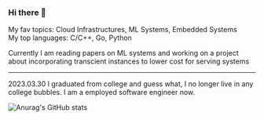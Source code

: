 ### Hi there 👋

My fav topics:       Cloud Infrastructures, ML Systems, Embedded Systems  
My top languages:    C/C++, Go, Python 

Currently I am reading papers on ML systems and working on a project about incorporating transcient instances to lower cost for serving systems 

-------------------------------------------------------

2023.03.30
I graduated from college and guess what, I no longer live in any college bubbles. I am a employed software engineer now.

<!--
**yiransii/yiransii** is a ✨ _special_ ✨ repository because its `README.md` (this file) appears on your GitHub profile.

Here are some ideas to get you started:

- 🔭 I’m currently working on ...
- 🌱 I’m currently learning ...
- 👯 I’m looking to collaborate on ...
- 🤔 I’m looking for help with ...
- 💬 Ask me about ...
- 📫 How to reach me: ...
- 😄 Pronouns: ...
- ⚡ Fun fact: ...

[![Top Langs](https://github-readme-stats.vercel.app/api/top-langs/?username=anuraghazra&layout=compact)](https://github.com/anuraghazra/github-readme-stats)
-->


![Anurag's GitHub stats](https://github-readme-stats.vercel.app/api?username=yiransii&show_icons=true&theme=graywhite)

